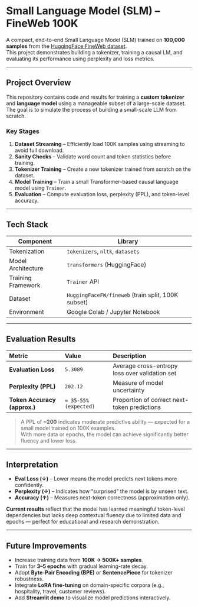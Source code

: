 # Small Language Model (SLM) – FineWeb 100K

A compact, end-to-end Small Language Model (SLM) trained on **100,000 samples** from the [HuggingFace FineWeb dataset](https://huggingface.co/datasets/HuggingFaceFW/fineweb).  
This project demonstrates building a tokenizer, training a causal LM, and evaluating its performance using perplexity and loss metrics.

---

## Project Overview

This repository contains code and results for training a **custom tokenizer** and **language model** using a manageable subset of a large-scale dataset.  
The goal is to simulate the process of building a small-scale LLM from scratch.

### Key Stages
1. **Dataset Streaming** – Efficiently load 100K samples using streaming to avoid full download.  
2. **Sanity Checks** – Validate word count and token statistics before training.  
3. **Tokenizer Training** – Create a new tokenizer trained from scratch on the dataset.  
4. **Model Training** – Train a small Transformer-based causal language model using `Trainer`.  
5. **Evaluation** – Compute evaluation loss, perplexity (PPL), and token-level accuracy.

---

## Tech Stack

| Component | Library |
|------------|----------|
| Tokenization | `tokenizers`, `nltk`, `datasets` |
| Model Architecture | `transformers` (HuggingFace) |
| Training Framework | `Trainer` API |
| Dataset | `HuggingFaceFW/fineweb` (train split, 100K subset) |
| Environment | Google Colab / Jupyter Notebook |

---

## Evaluation Results

| Metric | Value | Description |
|:--|:--|:--|
| **Evaluation Loss** | `5.3089` | Average cross-entropy loss over validation set |
| **Perplexity (PPL)** | `202.12` | Measure of model uncertainty |
| **Token Accuracy (approx.)** | `≈ 35-55% (expected)` | Proportion of correct next-token predictions |

> A PPL of **~200** indicates moderate predictive ability — expected for a small model trained on 100K examples.  
> With more data or epochs, the model can achieve significantly better fluency and lower loss.

---

## Interpretation

- **Eval Loss (↓)** – Lower means the model predicts next tokens more confidently.  
- **Perplexity (↓)** – Indicates how “surprised” the model is by unseen text.  
- **Accuracy (↑)** – Measures next-token correctness (approximation only).

**Current results** reflect that the model has learned meaningful token-level dependencies but lacks deep contextual fluency due to limited data and epochs — perfect for educational and research demonstration.

---

## Future Improvements

- Increase training data from **100K → 500K+ samples**.  
- Train for **3–5 epochs** with gradual learning-rate decay.  
- Adopt **Byte-Pair Encoding (BPE)** or **SentencePiece** for tokenizer robustness.  
- Integrate **LoRA fine-tuning** on domain-specific corpora (e.g., hospitality, travel, customer reviews).  
- Add **Streamlit demo** to visualize model predictions interactively.



